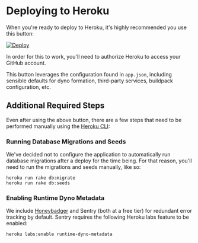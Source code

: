 # Deploying to Heroku

When you're ready to deploy to Heroku, it's highly recommended you use this button:

[![Deploy](https://www.herokucdn.com/deploy/button.svg)](https://heroku.com/deploy?template=http://github.com/bullet-train-co/bullet-train-tailwind-css)

In order for this to work, you'll need to authorize Heroku to access your GitHub account.

This button leverages the configuration found in `app.json`, including sensible defaults for dyno formation, third-party services, buildpack configuration, etc.

## Additional Required Steps
Even after using the above button, there are a few steps that need to be performed manually using the [Heroku CLI](https://devcenter.heroku.com/articles/heroku-cli):

### Running Database Migrations and Seeds
We've decided not to configure the application to automatically run database migrations after a deploy for the time being. For that reason, you'll need to run the migrations and seeds manually, like so:

```
heroku run rake db:migrate
heroku run rake db:seeds
```

### Enabling Runtime Dyno Metadata
We include [Honeybadger](http://honeybadger.io) and Sentry (both at a free tier) for redundant error tracking by default. Sentry requires the following Heroku labs feature to be enabled:

```
heroku labs:enable runtime-dyno-metadata
```
